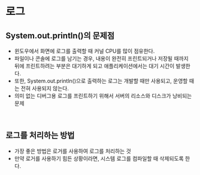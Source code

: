# 로그

## System.out.println()의 문제점
- 윈도우에서 화면에 로그를 출력할 때 커널 CPU를 많이 점유한다.
- 파일이나 콘솔에 로그를 남기는 경우, 내용이 완전히 프린트되거나 저장될 때까지 뒤에 프린트하려는 부분은 대기하게 되고 애플리케이션에서는 대기 시간이 발생한다.
- 또한, System.out.println()으로 출력하는 로그는 개발할 때만 사용되고, 운영할 때는 전혀 사용되지 않는다.
- 의미 없는 디버그용 로그를 프린트하기 위해서 서버의 리소스와 디스크가 낭비되는 문제

<br>

## 로그를 처리하는 방법
- 가장 좋은 방법은 로거를 사용하여 로그를 처리하는 것
- 만약 로거를 사용하기 힘든 상황이라면, 시스템 로그를 컴파일할 때 삭제되도록 한다.